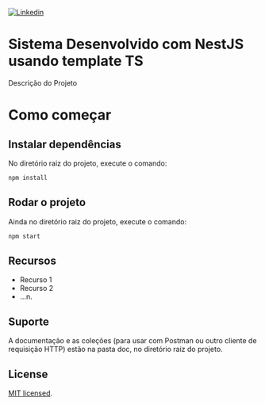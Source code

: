 [![Linkedin](https://img.shields.io/static/v1.svg?logo=linkedin&color=f78A38&labelColor=083468&logoColor=ffffff&style=for-the-badge&label=Linkedin&message=Public)](https://www.linkedin.com/in/gabriela-silveira-b7711221a/) 
# Sistema Desenvolvido com NestJS usando template TS

Descrição do Projeto

# Como começar

## Instalar dependências

No diretório raiz do projeto, execute o comando:

```bash
npm install
```

## Rodar o projeto

Ainda no diretório raiz do projeto, execute o comando:

```bash
npm start
```

## Recursos

- Recurso 1
- Recurso 2
- ...n.

## Suporte

A documentação e as coleções (para usar com Postman ou outro cliente de requisição HTTP) estão na pasta doc, no diretório raiz do projeto.

## License

[MIT licensed](https://github.com/nestjs/nest/blob/master/LICENSE).
